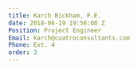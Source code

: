 ```yaml
---
title: Karch Bickham, P.E.
date: 2018-06-19 19:58:00 Z
Position: Project Engineer
Email: karch@cuatroconsultants.com
Phone: Ext. 4
order: 3
---
```


